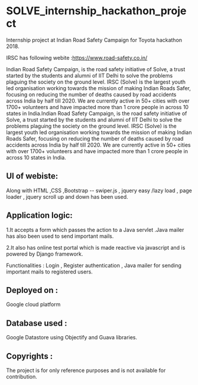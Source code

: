 # SOLVE_internship_hackathon_project
Internship project at Indian Road Safety Campaign for Toyota hackathon 2018.

IRSC has following webite :https://www.road-safety.co.in/

Indian Road Safety Campaign, is the road safety initiative of Solve, a trust started by the students and alumni of 
IIT Delhi to solve the problems plaguing the society on the ground level. IRSC (Solve) is the largest youth led organisation
working towards the mission of making Indian Roads Safer, focusing on reducing the number of deaths caused by road accidents
across India by half till 2020. We are currently active in 50+ cities with over 1700+ volunteers and have impacted more than
1 crore people in across 10 states in India.Indian Road Safety Campaign, is the road safety initiative of Solve, a trust
started by the students and alumni of IIT Delhi to solve the problems plaguing the society on the ground level. IRSC (Solve) is 
the largest youth led organisation working towards the mission of making Indian Roads Safer, focusing on reducing the number 
of deaths caused by road accidents across India by half till 2020. We are currently active in 50+ cities with over 1700+ 
volunteers and have impacted more than 1 crore people in across 10 states in India.

## UI of webiste:
Along with HTML ,CSS ,Bootstrap -- swiper.js , jquery easy /lazy load , page loader , jquery scroll up and down has been used.

## Application logic:

1.It accepts a form which passes the action to a Java servlet .Java mailer has also been used to send important mails.

2.It also has online test portal which is made reactive via javascript and is powered by Django framework.

Functionalities : Login , Register authentication , Java mailer for sending important mails to registered users.

## Deployed on :
Google cloud platform

## Database used :
Google Datastore using Objectify and Guava libraries.

## Copyrights :
The project is for only reference purposes and is not available for contribution.
